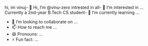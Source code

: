 hi, im vinuj- 👋 Hi, I’m @vinu-zero
intrested in all- 👀 I’m interested in ...
Currently a 2nd-year B.Tech CS student- 🌱 I’m currently learning ...
- 💞️ I’m looking to collaborate on ...
- 📫 How to reach me ...
- 😄 Pronouns: ...
- ⚡ Fun fact: ...

<!---
vinu-zero/vinu-zero is a ✨ special ✨ repository because its `README.md` (this file) appears on your GitHub profile.
You can click the Preview link to take a look at your changes.
--->
